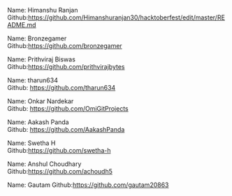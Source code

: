Name: Himanshu Ranjan<br/>
Github:https://github.com/Himanshuranjan30/hacktoberfest/edit/master/README.md</br>

Name: Bronzegamer<br/>
Github:https://github.com/bronzegamer</br>

Name: Prithviraj Biswas<br/>
Github:https://github.com/prithvirajbytes</br>

Name: tharun634<br/>
Github: https://github.com/tharun634</br>

Name: Onkar Nardekar<br/>
Github: https://github.com/OmiGitProjects<br/>

Name: Aakash Panda<br/>
Github: https://github.com/AakashPanda<br/>

Name: Swetha H<br/>
Github:https://github.com/swetha-h</br>


Name: Anshul Choudhary<br/>
Github:https://github.com/achoudh5</br>

Name: Gautam
Github:https://github.com/gautam20863
